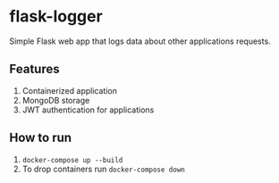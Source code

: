 # flask-logger
Simple Flask web app that logs data about other applications requests.

## Features

1. Containerized application
2. MongoDB storage
3. JWT authentication for applications

## How to run

1. `docker-compose up --build`
2. To drop containers run `docker-compose down`
